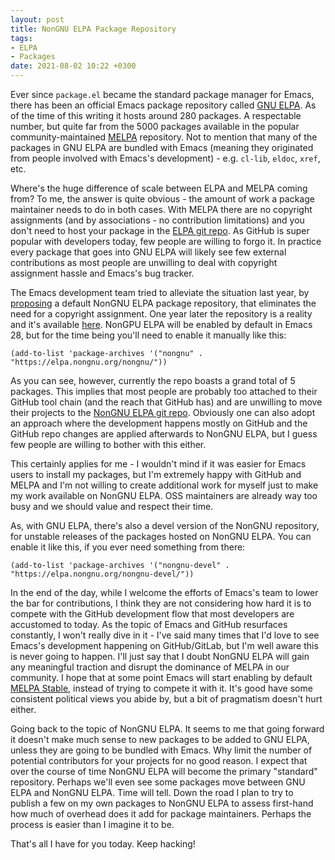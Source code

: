 ```yaml
---
layout: post
title: NonGNU ELPA Package Repository
tags:
- ELPA
- Packages
date: 2021-08-02 10:22 +0300
---
```

Ever since `package.el` became the standard package manager for Emacs, there has
been an official Emacs package repository called [GNU ELPA](https://elpa.gnu.org/packages/).  As of the time
of this writing it hosts around 280 packages. A respectable number, but quite
far from the 5000 packages available in the popular community-maintained
[MELPA](https://melpa.org) repository. Not to mention that many of the packages
in GNU ELPA are bundled with Emacs (meaning they originated from people involved
with Emacs's development) - e.g. `cl-lib`, `eldoc`, `xref`, etc.

Where's the huge difference of scale between ELPA and MELPA coming from? To me,
the answer is quite obvious - the amount of work a package maintainer needs to
do in both cases.  With MELPA there are no copyright assignments (and by
associations - no contribution limitations) and you don't need to host your
package in the [ELPA git
repo](https://git.savannah.gnu.org/cgit/emacs/elpa.git). As GitHub is super
popular with developers today, few people are willing to forgo it. In practice
every package that goes into GNU ELPA will likely see few external contributions as
most people are unwilling to deal with copyright assignment hassle and Emacs's bug
tracker.

The Emacs development team tried to alleviate the situation last year, by
[proposing](https://lists.gnu.org/archive/html/emacs-devel/2020-08/msg00152.html)
a default NonGNU ELPA package repository, that eliminates the need for a
copyright assignment. One year later the repository is a reality and it's
available [here](https://elpa.nongnu.org/nongnu/). NonGPU ELPA will be enabled
by default in Emacs 28, but for the time being you'll need to enable it manually like this:

``` emacs-lisp
(add-to-list 'package-archives '("nongnu" . "https://elpa.nongnu.org/nongnu/"))
```

As you can see, however, currently the repo boasts a grand total of 5 packages.
This implies that most people are probably too attached to their GitHub tool chain (and the reach that GitHub has) and are unwilling to move their projects to the
[NonGNU ELPA git repo](https://git.savannah.gnu.org/cgit/emacs/nongnu.git/). Obviously one can also adopt an approach where the development happens
mostly on GitHub and the GitHub repo changes are applied afterwards to NonGNU ELPA, but I guess few people are willing to bother with this either.

This certainly applies for me - I wouldn't mind if it was easier for Emacs users to install my packages, but I'm extremely happy with GitHub and MELPA and I'm
not willing to create additional work for myself just to make my work available on NonGNU ELPA. OSS maintainers are already way too busy and we should value
and respect their time.

As, with GNU ELPA, there's also a devel version of the NonGNU repository, for unstable releases of the packages hosted on NonGNU ELPA. You can enable it like this,
if you ever need something from there:

``` emacs-lisp
(add-to-list 'package-archives '("nongnu-devel" . "https://elpa.nongnu.org/nongnu-devel/"))
```

In the end of the day, while I welcome the efforts of Emacs's team to lower the
bar for contributions, I think they are not considering how hard it is to
compete with the GitHub development flow that most developers are accustomed to
today. As the topic of Emacs and GitHub resurfaces constantly, I won't really
dive in it - I've said many times that I'd love to see Emacs's development
happening on GitHub/GitLab, but I'm well aware this is never going to
happen. I'll just say that I doubt NonGNU ELPA will gain any meaningful traction
and disrupt the dominance of MELPA in our community. I hope that at some point
Emacs will start enabling by default [MELPA
Stable](https://elpa.gnu.org/packages/), instead of trying to compete it with
it. It's good have some consistent political views you abide by, but a bit of pragmatism
doesn't hurt either.

Going back to the topic of NonGNU ELPA. It seems to me that going forward it doesn't
make much sense to new packages to be added to GNU ELPA, unless they are going to be bundled with Emacs. Why limit the number of potential contributors for your projects for no good reason. I expect that over the course of time NonGNU ELPA will become
the primary "standard" repository. Perhaps we'll even see some packages move between GNU ELPA and NonGNU ELPA. Time will tell. Down the road I plan to try to publish
a few on my own packages to NonGNU ELPA to assess first-hand how much of overhead does it add for package maintainers. Perhaps the process is easier than I imagine it to
be.

That's all I have for you today. Keep hacking!

